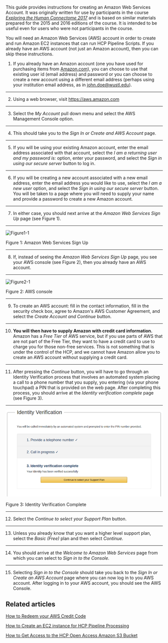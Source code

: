 This guide provides instructions for creating an Amazon Web Services Account. It was originally written for use by participants in the course *[Exploring the Human Connectome 2017](https://store.humanconnectome.org/courses/2017/exploring-the-human-connectome.php)* and is based on similar materials prepared for the 2015 and 2016 editions of the course. It is intended to be useful even for users who were not participants in the course.

You will need an Amazon Web Services (AWS) account in order to create and run Amazon EC2 instances that can run HCP Pipeline Scripts. If you already have an AWS account (not just an Amazon account), then you can skip these instructions.

1. If you already have an Amazon account (one you have used for purchasing items from [Amazon.com](http://Amazon.com)), you can choose to use that existing user id (email address) and password or you can choose to create a new account using a different email address (perhaps using your institution email address, as in [john.doe@wustl.edu](mailto:john.doe@wustl.edu)).  


---
2. Using a web browser, visit <https://aws.amazon.com>

---
3. Select the *My Account* pull down menu and select the AWS Management Console option.  


---
4. This should take you to the *Sign In or Create and AWS Account* page.  


---
5. If you will be using your existing Amazon account, enter the email address associated with that account, select the *I am a returning user and my password is:* option, enter your password, and select the *Sign in using our secure server* button to log in.

---
6. If you will be creating a new account associated with a new email address, enter the email address you would like to use, select the *I am a new user* option, and select the *Sign in using our secure server* button. You will be taken to a page where you will need to supply your name and provide a password to create a new Amazon account.

---
7. In either case, you should next arrive at the *Amazon Web Services Sign Up* page (see Figure 1).  


---
![Figure1-1](https://github.com/jese11/HCP-wiki-public/assets/7256156/ab7e4725-50f7-4652-a055-ea6c2ef13d21)
 
  
Figure 1: Amazon Web Services Sign Up  
  


---
8. If, instead of seeing the *Amazon Web Services Sign Up* page, you see your AWS console (see Figure 2), then you already have an AWS account.  


---
![Figure2-1](https://github.com/jese11/HCP-wiki-public/assets/7256156/a4754980-f241-445f-a468-8e49d7a282b8)

Figure 2: AWS console  
  


---
9. To create an AWS account: fill in the contact information, fill in the security check box, agree to Amazon's AWS Customer Agreement, and select the *Create Account and Continue* button.

---
10. **You will then have to supply Amazon with credit card information.** Amazon has a *Free Tier* of AWS service, but if you use parts of AWS that are not part of the Free Tier, they want to have a credit card to use to charge you for those non-free services. This is not something that is under the control of the HCP, and we cannot have Amazon allow you to create an AWS account without supplying a credit card.

---
11. After pressing the *Continue* button, you will have to go through an Identity Verification process that involves an automated system placing a call to a phone number that you supply, you entering (via your phone touchpad) a PIN that is provided on the web page. After completing this process, you should arrive at the *Identity verification complete* page (see Figure 3).  


---

  
  ![](./assets/Figure3.png)   
  
Figure 3: Identity Verification Complete  
  


---
12. Select the *Continue to select your Support Plan* button.

---
13. Unless you already know that you want a higher level support plan, select the *Basic (Free)* plan and then select *Continue.* 

---
14. You should arrive at the *Welcome to Amazon Web Services* page from which you can select to *Sign in to the Console.* 

---
15. Selecting *Sign in to the Console* should take you back to the *Sign In or Create an AWS Account* page where you can now log in to you AWS account. After logging in to your AWS account, you should see the AWS Console.


## Related articles

[How to Redeem your AWS Credit Code](./How%20to%20Redeem%20your%20AWS%20Credit%20Code.md)

[How to Create an EC2 instance for HCP Pipeline Processing](./How%20to%20Create%20an%20EC2%20instance%20for%20HCP%20Pipeline%20Processing.md)

[How to Get Access to the HCP Open Access Amazon S3 Bucket](./How%20to%20Get%20Access%20to%20the%20HCP%20Open%20Access%20Amazon%20S3$20Bucket.md)

  


  
